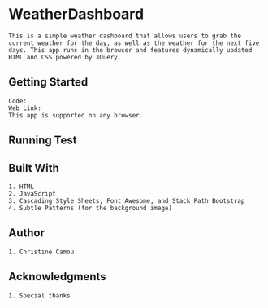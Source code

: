 # WeatherDashboard
    This is a simple weather dashboard that allows users to grab the current weather for the day, as well as the weather for the next five days. This app runs in the browser and features dynamically updated HTML and CSS powered by JQuery.

## Getting Started 
    Code: 
    Web Link: 
    This app is supported on any browser. 

## Running Test 

    
## Built With 
    1. HTML
    2. JavaScript 
    3. Cascading Style Sheets, Font Awesome, and Stack Path Bootstrap 
    4. Subtle Patterns (for the background image)

## Author
    1. Christine Camou

## Acknowledgments 
    1. Special thanks  
